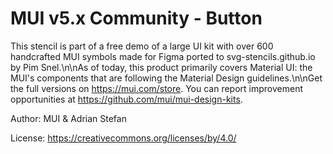 
# MUI v5.x Community - Button

This stencil is part of a free demo of a large UI kit with over 600 handcrafted MUI symbols made for Figma ported to svg-stencils.github.io by Pim Snel.\n\nAs of today, this product primarily covers Material UI: the MUI's components that are following the Material Design guidelines.\n\nGet the full versions on https://mui.com/store. You can report improvement opportunities at https://github.com/mui/mui-design-kits.

Author: MUI & Adrian Stefan

License: https://creativecommons.org/licenses/by/4.0/
